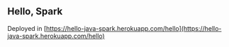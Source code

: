 ## Hello, Spark

Deployed in [https://hello-java-spark.herokuapp.com/hello](https://hello-java-spark.herokuapp.com/hello)